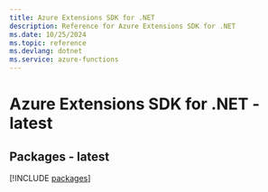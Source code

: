 ```yaml
---
title: Azure Extensions SDK for .NET
description: Reference for Azure Extensions SDK for .NET
ms.date: 10/25/2024
ms.topic: reference
ms.devlang: dotnet
ms.service: azure-functions
---
```

# Azure Extensions SDK for .NET - latest
## Packages - latest
[!INCLUDE [packages](extensions-index.md)]